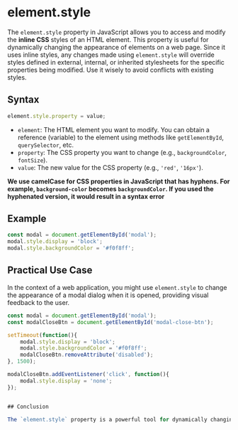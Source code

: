 # element.style

The `element.style` property in JavaScript allows you to access and modify the **inline CSS** styles of an HTML element. This property is useful for dynamically changing the appearance of elements on a web page. Since it uses inline styles, any changes made using `element.style` will override styles defined in external, internal, or inherited stylesheets for the specific properties being modified. Use it wisely to avoid conflicts with existing styles.

## Syntax

```javascript
element.style.property = value;
```

- `element`: The HTML element you want to modify. You can obtain a reference (variable) to the element using methods like `getElementById`, `querySelector`, etc.
- `property`: The CSS property you want to change (e.g., `backgroundColor`, `fontSize`).
- `value`: The new value for the CSS property (e.g., `'red'`, `'16px'`).

**We use camelCase for CSS properties in JavaScript that has hyphens. For example, `background-color` becomes `backgroundColor`. If you used the hyphenated version, it would result in a syntax error**

## Example

```javascript
const modal = document.getElementById('modal');
modal.style.display = 'block';
modal.style.backgroundColor = '#f0f8ff';
```

## Practical Use Case

In the context of a web application, you might use `element.style` to change the appearance of a modal dialog when it is opened, providing visual feedback to the user.

```javascript
const modal = document.getElementById('modal');
const modalCloseBtn = document.getElementById('modal-close-btn');

setTimeout(function(){
    modal.style.display = 'block';
    modal.style.backgroundColor = '#f0f8ff';
    modalCloseBtn.removeAttribute('disabled');
}, 1500);

modalCloseBtn.addEventListener('click', function(){
    modal.style.display = 'none';
});


## Conclusion

The `element.style` property is a powerful tool for dynamically changing the appearance of HTML elements. By understanding its syntax and practical use cases, you can create more interactive and visually appealing web applications. Just remember to use inline styles judiciously to avoid conflicts with existing styles.
